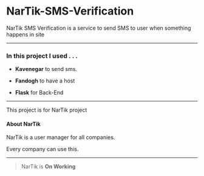 # NarTik-SMS-Verification

NarTik SMS Verification is a service to send SMS to user when something happens in site

---

### In this project I used . . .

- **Kavenegar** to send sms.

- **Fandogh** to have a host

- **Flask** for Back-End

---

This project is for NarTik project

#### About NarTik

NarTik is a user manager for all companies.

Every company can use this.

---

> NarTik is **On Working**
